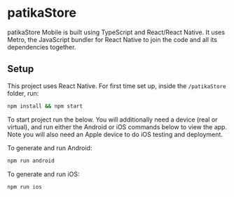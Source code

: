 # patikaStore



patikaStore Mobile is built using TypeScript and React/React Native.
It uses Metro, the JavaScript bundler for React Native to join the code and all its dependencies together.


## Setup

This project uses React Native. For first time set up, inside the `/patikaStore` folder, run:

 ```bash
 npm install && npm start
 ```

To start project run the below. You will additionally need a device (real or virtual), and run either the Android or iOS commands below to view the app. Note you will also need an Apple device to do iOS testing and deployment.

To generate and run Android:

```bash
npm run android
```

To generate and run iOS:

```bash
npm run ios
```
